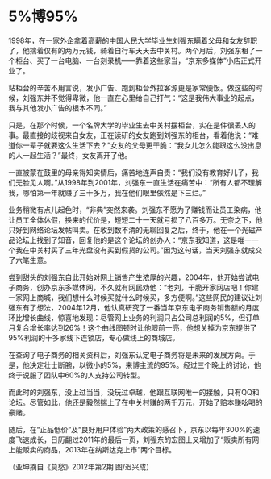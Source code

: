 # 5%博95%

1998年，在一家外企拿着高薪的中国人民大学毕业生刘强东瞒着父母和女友辞职了，他揣着仅有的两万元钱，骑着自行车天天去中关村。两个月后，刘强东租了一个柜台、买了一台电脑、一台刻录机——靠着这些家当，“京东多媒体”小店正式开业了。 

站柜台的辛苦不用言说，发小广告、跑到柜台外拉客源更是家常便饭。做这些的时候，刘强东并不觉得卑微，他一直在心里给自己打气：“这是我伟大事业的起点，我与其他发小广告的根本不同。” 

只是，在那个时候，一个名牌大学的毕业生去中关村摆柜台，实在是件很丢人的事。最直接的歧视来自女友，正在读研的女友跑到刘强东的柜台，看着他说：“难道你一辈子就要这么生活下去？”女友的父母更干脆：“我女儿怎么能跟这么没出息的人一起生活？”最终，女友离开了他。 

一直被蒙在鼓里的母亲得知实情后，痛苦地连声自责：“我们没有教育好儿子，我们无脸见人啊。”从1998年到2001年，刘强东一直生活在痛苦中：“所有人都不理解我，哪怕第一年就赚了三十多万，我在他们眼里依然是下三烂。” 

业务稍微有点儿起色时，“非典”突然来袭。刘强东不愿为了赚钱而让员工染病，他让员工全体休假，换来的代价是，短短二十一天就亏损了八百多万。无奈之下，他只好到网络论坛发帖叫卖。在收到数不清的无聊回复之后，终于，他在一个光磁产品论坛上找到了知音，回复他的是这个论坛的创办人：“京东我知道，这是唯一一个我在中关村买了三年光盘没有买到假货的公司。”因为这句话，当天刘强东就成交了六笔生意。 

尝到甜头的刘强东自此开始对网上销售产生浓厚的兴趣，2004年，他开始尝试电子商务，创办京东多媒体网，不久就有网民劝他：“老刘，干脆开家网店吧！你建一家网上商城，我们想什么时候买就什么时候买，多方便啊。”这些网民的建议让刘强东有了想法，2004年12月，他认真研究了一番当年京东电子商务销售额的月度环比增长曲线，惊喜地发现：尽管网上业务的利润只占公司总利润的5%，但订单月复合增长率达到26%！这个曲线图顿时让他眼前一亮，他想关掉为京东提供了95%利润的十多家线下连锁店，专心做线上的商城店。 

在查询了电子商务的相关资料后，刘强东认定电子商务将是未来的发展方向。于是，他决定壮士断腕，以微小的5%，来博主流的95%。经过三个晚上的讨论，他终于说服了团队中60%的人支持公司转型。 

而此时的刘强东，没上过当当，没玩过卓越，他跟互联网唯一的接触，只有QQ和论坛。尽管如此，他还是毅然揣上了在中关村赚的两千万元，开始了赔本赚吆喝的豪赌。 

随后，在“正品低价”及“良好用户体验”两大政策的感召下，京东以每年300%的速度飞速成长，日历翻过2011年的最后一页，刘强东的宏图上又增加了“贩卖所有网上能贩卖的商品，2013年在纳斯达克上市”两个目标。 

（亚坤摘自《莫愁》2012年第2期 图/迟兴成）